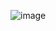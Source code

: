 ![image](https://github.com/MichaelBoelens37/CSDS290-Homeworks/assets/112408082/6fb4b929-a919-4f4b-b6f9-3a13e2cc6be2)
